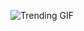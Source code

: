 
<!-- GIF_SECTION -->
![Trending GIF](https://media0.giphy.com/media/v1.Y2lkPThiYjIxNzcyMGVhbnp3Y2o3a3JleTN4N2o3amU4OW93aGdnZWtiOGNwbnVnZHc0NCZlcD12MV9naWZzX3NlYXJjaCZjdD1n/YEoMvR2NSh5kMZqtQ8/giphy.gif)
<!-- END_GIF_SECTION -->
